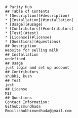 
    # Purity Hub
    ## Table of Contents
    * [Description](#description)
    * [Installation](#installation)
    * [Usage](#usage)
    * [Contributors](#contributors)
    * [Test](#test)
    * [License](#license)
    * [Questions](#questions)
    ## Description
    Website for selling milk
    ## Installation 
    undefined
    ## Usage 
    just login and set up account
    ## Contributors
    shubhi, kush
    ## Test
    jest
    ## License
    MIT
    ## Questions
    Contact Information:
    Github:smundhada
    Email:shubhimundhada@gmail.com